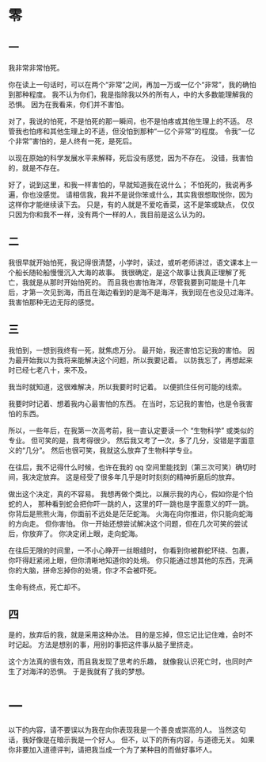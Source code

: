 # 零
## 一

我非常非常怕死。

你在读上一句话时，可以在两个“非常”之间，再加一万或一亿个“非常”，我的确怕到那种程度。
我不认为你们，我是指除我以外的所有人，中的大多数能理解我的恐惧。
因为在我看来，你们并不害怕。

对了，我说的怕死，不是怕死的那一瞬间，也不是怕疼或其他生理上的不适。
尽管我也怕疼和其他生理上的不适，但没怕到那种“一亿个非常”的程度。
令我“一亿个非常”害怕的，是人终有一死，是死后。

以现在原始的科学发展水平来解释，死后没有感觉，因为不存在。
没错，我害怕的，就是不存在。

好了，说到这里，和我一样害怕的，早就知道我在说什么；
不怕死的，我说再多遍，你也没感觉。
请相信我，我并不是说你笨或什么，其实我很想取悦你，因为这样你才能继续读下去。
只是，有的人就是不爱吃香菜，这不是笨或缺点，
仅仅只因为你和我不一样，没有两个一样的人，我目前是这么认为的。

## 二

我很早就开始怕死，我记得很清楚，小学时，读过，或听老师讲过，语文课本上一个船长随轮船慢慢沉入大海的故事。
我很确定，是这个故事让我真正理解了死亡，我就是从那时开始怕死的。
而且我也害怕海洋，尽管我要到可能是十几年后，才第一次见到海，而且在海边看到的是海不是海洋，我到现在也没见过海洋。
我害怕那种无边无际的感觉。

## 三

我怕到，一想到我终有一死，就焦虑万分。
最开始，我还害怕忘记我的害怕。
因为最开始我以为我将来能解决这个问题，所以我要记着。
以防我忘了，再想起来时已经七老八十，来不及。

我当时就知道，这很难解决，所以我要时时记着。
以便抓住任何可能的线索。

我要时时记着、想着我内心最害怕的东西。
在当时，忘记我的害怕，也是令我害怕的东西。

所以，一些年后，在我第一次高考前，我一直认定要读一个 “生物科学” 或类似的专业。
但可笑的是，我考得很少。
然后我又考了一次，多了几分，没错是字面意义的“几分”。
然后也很可笑，我就这么放弃了生物科学专业。

在往后，我不记得什么时候，也许在我的 qq 空间里能找到（第三次可笑）确切时间，我决定放弃。
这是经受了很多年几乎是时时刻刻的精神折磨后的放弃。

做出这个决定，真的不容易。
我想再做个类比，以展示我的内心，假如你是个怕蛇的人，
那种看到蛇会把你吓一跳的人，这里的吓一跳也是字面意义的吓一跳。
你背后是熊熊火海，你面前不远处是茫茫蛇海。
火海在向你推进，你只能向蛇海的方向走。
但你害怕。
你一开始还想尝试解决这个问题，但在几次可笑的尝试后，你放弃了。
你决定闭上眼，走向蛇海。

在往后无限的时间里，一不小心睁开一丝眼缝时，
你看到你被群蛇环绕、包裹，你吓得赶紧闭上眼，但你清晰地知道你的处境。
你只能通过想其他的东西，充满你的大脑，拼命忘掉你的处境，你才不会被吓死。

生命有终点，死亡却不。

## 四

是的，放弃后的我，就是采用这种办法。
目的是忘掉，但忘记比记住难，会时不时记起。
方法是想别的事，用别的事把这件事从脑子里挤走。

这个方法真的很有效，而且我发现了思考的乐趣，
就像我认识死亡时，也同时产生了对海洋的恐惧。
于是我就有了我的梦想。

# 一

以下的内容，请不要误以为我在向你表现我是一个善良或崇高的人。
当然这句话，我好像是在暗示我是一个好人。
但不，以下的所有内容，与道德无关。
如果你非要加入道德评判，请把我当成一个为了某种目的而做好事坏人。
